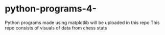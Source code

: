 # python-programs-4-
Python programs made using matplotlib will be uploaded in this repo
This repo consists of visuals of data from chess stats

